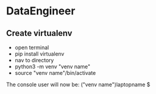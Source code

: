 # DataEngineer

## Create virtualenv
- open terminal
- pip install virtualenv
- nav to directory
- python3 -m venv "venv name"
- source "venv name"/bin/activate
  
The console user will now be:
  ("venv name")laptopname $
